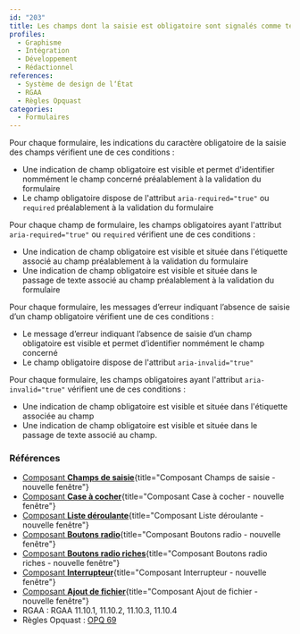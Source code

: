 ```yaml
---
id: "203"
title: Les champs dont la saisie est obligatoire sont signalés comme tels.
profiles:
  - Graphisme
  - Intégration
  - Développement
  - Rédactionnel
references:
  - Système de design de l‘État
  - RGAA
  - Règles Opquast
categories:
  - Formulaires
---
```


Pour chaque formulaire, les indications du caractère obligatoire de la saisie des champs vérifient une de ces conditions :
* Une indication de champ obligatoire est visible et permet d'identifier nommément le champ concerné préalablement à la validation du formulaire
* Le champ obligatoire dispose de l'attribut `aria-required="true"` ou `required` préalablement à la validation du formulaire

Pour chaque champ de formulaire, les champs obligatoires ayant l'attribut `aria-required="true"` ou `required` vérifient une de ces conditions :
* Une indication de champ obligatoire est visible et située dans l'étiquette associé au champ préalablement à la validation du formulaire
* Une indication de champ obligatoire est visible et située dans le passage de texte associé au champ préalablement à la validation du formulaire

Pour chaque formulaire, les messages d’erreur indiquant l’absence de saisie d’un champ obligatoire vérifient une de ces conditions :
* Le message d’erreur indiquant l’absence de saisie d’un champ obligatoire est visible et permet d’identifier nommément le champ concerné
* Le champ obligatoire dispose de l'attribut `aria-invalid="true"`

Pour chaque formulaire, les champs obligatoires ayant l'attribut `aria-invalid="true"` vérifient une de ces conditions :
* Une indication de champ obligatoire est visible et située dans l'étiquette associée au champ
* Une indication de champ obligatoire est visible et située dans le passage de texte associé au champ.


### Références
* [Composant **Champs de saisie**](https://www.systeme-de-design.gouv.fr/elements-d-interface/composants/champ-de-saisie){title="Composant Champs de saisie - nouvelle fenêtre"}
* [Composant **Case à cocher**](https://www.systeme-de-design.gouv.fr/elements-d-interface/composants/case-a-cocher){title="Composant Case à cocher - nouvelle fenêtre"}
* [Composant **Liste déroulante**](https://www.systeme-de-design.gouv.fr/elements-d-interface/composants/liste-deroulante){title="Composant Liste déroulante - nouvelle fenêtre"}
* [Composant **Boutons radio**](https://www.systeme-de-design.gouv.fr/elements-d-interface/composants/boutons-radio){title="Composant Boutons radio - nouvelle fenêtre"}
* [Composant **Boutons radio riches**](hhttps://www.systeme-de-design.gouv.fr/elements-d-interface/composants/boutons-radio-riches){title="Composant Boutons radio riches  - nouvelle fenêtre"}
* [Composant **Interrupteur**](https://www.systeme-de-design.gouv.fr/elements-d-interface/composants/interrupteur){title="Composant Interrupteur - nouvelle fenêtre"}
* [Composant **Ajout de fichier**](https://www.systeme-de-design.gouv.fr/elements-d-interface/composants/ajout-de-fichier){title="Composant Ajout de fichier - nouvelle fenêtre"}
* RGAA : RGAA 11.10.1, 11.10.2, 11.10.3, 11.10.4
* Règles Opquast : [OPQ 69](https://checklists.opquast.com/fr/assurance-qualite-web/letiquette-de-chaque-champ-de-formulaire-indique-si-la-saisie-est-obligatoire)
